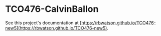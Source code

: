# TCO476-CalvinBallon

See this project's documentation at [https://rbwatson.github.io/TCO476-new5](https://rbwatson.github.io/TCO476-new5).
